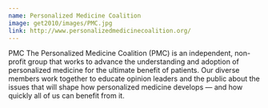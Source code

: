 ```yaml
---
name: Personalized Medicine Coalition
image: get2010/images/PMC.jpg
link: http://www.personalizedmedicinecoalition.org/
---
```


PMC
The Personalized Medicine Coalition (PMC) is an independent, non-profit group that works to advance the understanding and adoption of personalized medicine for the ultimate benefit of patients. Our diverse members work together to educate opinion leaders and the public about the issues that will shape how personalized medicine develops — and how quickly all of us can benefit from it.
